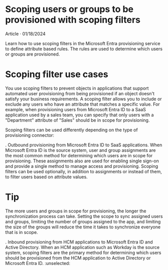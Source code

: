 Scoping users or groups to be provisioned with scoping filters
===

Article · 01/18/2024

Learn how to use scoping filters in the Microsoft Entra provisioning service to define attribute based rules. The rules are used to determine which users or groups are provisioned.


# Scoping filter use cases

You use scoping filters to prevent objects in applications that support automated user provisioning from being provisioned if an object doesn't satisfy your business requirements. A scoping filter allows you to include or exclude any users who have an attribute that matches a specific value. For example, when provisioning users from Microsoft Entra ID to a SaaS application used by a sales team, you can specify that only users with a "Department" attribute of "Sales" should be in scope for provisioning.

Scoping filters can be used differently depending on the type of provisioning connector:

. Outbound provisioning from Microsoft Entra ID to SaaS applications. When Microsoft Entra ID is the source system, user and group assignments are the most common method for determining which users are in scope for provisioning. These assignments also are used for enabling single sign-on and provide a single method to manage access and provisioning. Scoping filters can be used optionally, in addition to assignments or instead of them, to filter users based on attribute values.


# Tip

The more users and groups in scope for provisioning, the longer the synchronization process can take. Setting the scope to sync assigned users and groups, limiting the number of groups assigned to the app, and limiting the size of the groups will reduce the time it takes to synchronize everyone that is in scope.

. Inbound provisioning from HCM applications to Microsoft Entra ID and Active Directory. When an HCM application such as Workday is the source system, scoping filters are the primary method for determining which users should be provisioned from the HCM application to Active Directory or Microsoft Entra ID.
:unselected: